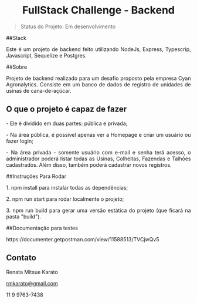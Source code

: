 <h1 align="center"> FullStack Challenge - Backend </h1>

> Status do Projeto: Em desenvolvimento

##Stack

<p align="justify"> Este é um projeto de backend feito utilizando NodeJs, Express, Typescrip, Javascript, Sequelize e Postgres.</p>

##Sobre

<p align="justify"> Projeto de backend realizado para um desafio proposto pela empresa Cyan Agronalytics. Consiste em um banco de dados de registro de unidades de usinas de cana-de-açúcar. </p>

## O que o projeto é capaz de fazer

<p align="justify"> - Ele é dividido em duas partes: pública e privada; </p>

<p align="justify"> - Na área pública, é possível apenas ver a Homepage e criar um usuário ou fazer login; </p>

<p align="justify"> - Na área privada - somente usuário com e-mail e senha terá acesso, o administrador poderá listar todas as Usinas, Colheitas, Fazendas e Talhões cadastrados. Além disso, também poderá cadastrar novos registros.</p>

##Instruções Para Rodar

 <p align="justify"> 1. npm install para instalar todas as dependências; </p>
<p align="justify"> 2. npm run start para rodar localmente o projeto;</p>
<p align="justify"> 3. npm run build para gerar uma versão estática do projeto (que ficará na pasta "build").</p>

##Documentação para testes 

<p align="justify"> https://documenter.getpostman.com/view/11588513/TVCjwQv5 </p>

## Contato

Renata Mitsue Karato

rmkarato@gmail.com

11 9 9763-7438
